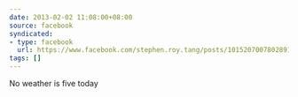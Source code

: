 ```yaml
---
date: 2013-02-02 11:08:00+08:00
source: facebook
syndicated:
- type: facebook
  url: https://www.facebook.com/stephen.roy.tang/posts/10152070078028912
tags: []
---
```


No weather is five today